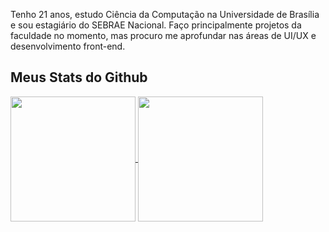 Tenho 21 anos, estudo Ciência da Computação na Universidade de Brasília e sou estagiário do SEBRAE Nacional. Faço principalmente projetos da faculdade no momento, mas procuro me aprofundar nas áreas de UI/UX e desenvolvimento front-end.

## Meus Stats do Github
<a href="https://github.com/ink-link/github-readme-stats">
  <img height=200 align="center" src="https://github-readme-stats.vercel.app/api?username=ink-link&show_icons=true&theme=radical" />
</a>
<a href="https://github.com/ink-link/convoychat">
  <img height=200 align="center" src="https://github-readme-stats.vercel.app/api/top-langs?username=ink-link&layout=compact&&show_icons=true&theme=radical&langs_count=8&card_width=320" />
</a>

<!--
**ink-link/ink-link** is a ✨ _special_ ✨ repository because its `README.md` (this file) appears on your GitHub profile.

Here are some ideas to get you started:

- 🔭 I’m currently working on ...
- 🌱 I’m currently learning ...
- 👯 I’m looking to collaborate on ...
- 🤔 I’m looking for help with ...
- 💬 Ask me about ...
- 📫 How to reach me: ...
- 😄 Pronouns: ...
- ⚡ Fun fact: ...
-->
